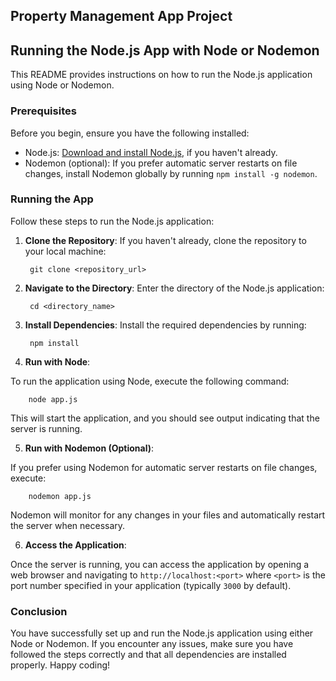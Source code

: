 ## Property Management App Project

## Running the Node.js App with Node or Nodemon

This README provides instructions on how to run the Node.js application using Node or Nodemon.

### Prerequisites

Before you begin, ensure you have the following installed:

- Node.js: [Download and install Node.js](https://nodejs.org/), if you haven't already.
- Nodemon (optional): If you prefer automatic server restarts on file changes, install Nodemon globally by running `npm install -g nodemon`.

### Running the App

Follow these steps to run the Node.js application:

1. **Clone the Repository**: If you haven't already, clone the repository to your local machine:

        git clone <repository_url>
    
2. **Navigate to the Directory**: Enter the directory of the Node.js application:

        cd <directory_name>
   
3. **Install Dependencies**: Install the required dependencies by running:

        npm install
  
6. **Run with Node**:

To run the application using Node, execute the following command:

        node app.js
  
This will start the application, and you should see output indicating that the server is running.

5. **Run with Nodemon (Optional)**:

If you prefer using Nodemon for automatic server restarts on file changes, execute:

        nodemon app.js

Nodemon will monitor for any changes in your files and automatically restart the server when necessary.

6. **Access the Application**:

Once the server is running, you can access the application by opening a web browser and navigating to `http://localhost:<port>` where `<port>` is the port number specified in your application (typically `3000` by default).

### Conclusion

You have successfully set up and run the Node.js application using either Node or Nodemon. If you encounter any issues, make sure you have followed the steps correctly and that all dependencies are installed properly. Happy coding!
